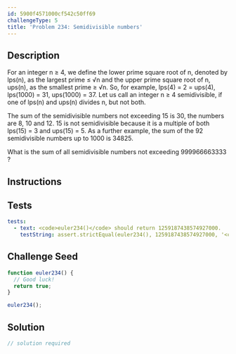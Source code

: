 ```yaml
---
id: 5900f4571000cf542c50ff69
challengeType: 5
title: 'Problem 234: Semidivisible numbers'
---
```


## Description
<section id='description'>
For an integer n ≥ 4, we define the lower prime square root of n, denoted by lps(n), as the largest prime ≤ √n and the upper prime square root of n, ups(n), as the smallest prime ≥ √n.
So, for example, lps(4) = 2 = ups(4), lps(1000) = 31, ups(1000) = 37.
Let us call an integer n ≥ 4 semidivisible, if one of lps(n) and ups(n) divides n, but not both.

The sum of the semidivisible numbers not exceeding 15 is 30, the numbers are 8, 10 and 12. 15 is not semidivisible because it is a multiple of both lps(15) = 3 and ups(15) = 5.
As a further example, the sum of the 92 semidivisible numbers up to 1000 is 34825.

What is the sum of all semidivisible numbers not exceeding 999966663333 ?
</section>

## Instructions
<section id='instructions'>

</section>

## Tests
<section id='tests'>

```yml
tests:
  - text: <code>euler234()</code> should return 1259187438574927000.
    testString: assert.strictEqual(euler234(), 1259187438574927000, '<code>euler234()</code> should return 1259187438574927000.');

```

</section>

## Challenge Seed
<section id='challengeSeed'>

<div id='js-seed'>

```js
function euler234() {
  // Good luck!
  return true;
}

euler234();
```

</div>



</section>

## Solution
<section id='solution'>

```js
// solution required
```
</section>
